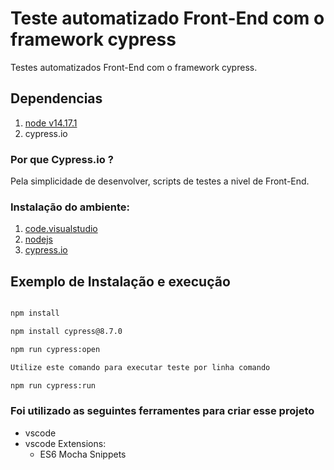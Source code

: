 # Teste automatizado Front-End com o framework cypress 
Testes automatizados Front-End com o framework cypress.

## Dependencias
 1. [node v14.17.1](https://nodejs.org/en/download/)
 2. cypress.io 


### Por que Cypress.io ?
 Pela simplicidade de desenvolver, scripts de testes a nivel de Front-End.


### Instalação do ambiente:
  1. [code.visualstudio](https://code.visualstudio.com/)
  2. [nodejs](https://nodejs.org/en/download/)
  3. [cypress.io](https://docs.cypress.io/guides/getting-started/installing-cypress#System-requirements)

## Exemplo de Instalação e execução
  ```cmd

  npm install 
  
  npm install cypress@8.7.0
  
  npm run cypress:open
  
  Utilize este comando para executar teste por linha comando
  
  npm run cypress:run

  ```
  

### Foi utilizado as seguintes ferramentes para criar esse projeto
 * vscode
 * vscode Extensions:
    * ES6 Mocha Snippets


